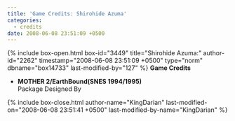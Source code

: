 ```yaml
---
title: 'Game Credits: Shirohide Azuma'
categories:
  - credits
date: 2008-06-08 23:51:09 +0500
---
```

{% include box-open.html box-id="3449" title="Shirohide Azuma:" author-id="2262" timestamp="2008-06-08 23:51:09 +0500" type="norm" dbname="box14733" last-modified-by="127" %}
<b>Game Credits</b>

<UL>

<LI><b>MOTHER 2/EarthBound(SNES 1994/1995)</b><BR />
Package Designed By</LI>

</UL>
{% include box-close.html author-name="KingDarian" last-modified-on="2008-06-08 23:51:41 +0500" last-modified-by-name="KingDarian" %}
